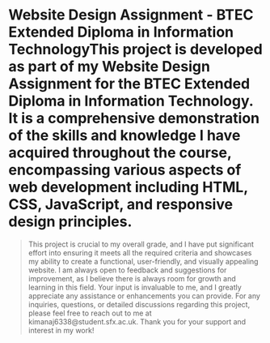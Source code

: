 # Website Design Assignment - BTEC Extended Diploma in Information TechnologyThis project is developed as part of my Website Design Assignment for the BTEC Extended Diploma in Information Technology. It is a comprehensive demonstration of the skills and knowledge I have acquired throughout the course, encompassing various aspects of web development including HTML, CSS, JavaScript, and responsive design principles. 
<blockquote> This project is crucial to my overall grade, and I have put significant effort into ensuring it meets all the required criteria and showcases my ability to create a functional, user-friendly, and visually appealing website. I am always open to feedback and suggestions for improvement, as I believe there is always room for growth and learning in this field. Your input is invaluable to me, and I greatly appreciate any assistance or enhancements you can provide. For any inquiries, questions, or detailed discussions regarding this project, please feel free to reach out to me at kimanaj6338@student.sfx.ac.uk. Thank you for your support and interest in my work!

